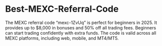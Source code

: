 # Best-MEXC-Referral-Code
The MEXC referral code “mexc-1ZvUq” is perfect for beginners in 2025. It provides up to $8,000 in bonuses and 50% off all trading fees. Beginners can start trading confidently with extra funds. The code is valid across all MEXC platforms, including web, mobile, and MT4/MT5.
